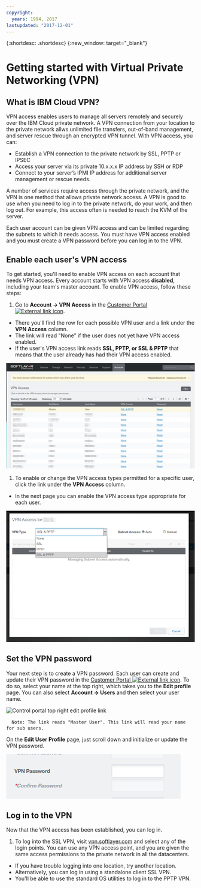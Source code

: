 ```yaml
---
copyright:
  years: 1994, 2017
lastupdated: "2017-12-01"
---
```


{:shortdesc: .shortdesc}
{:new_window: target="_blank"}

# Getting started with Virtual Private Networking (VPN)

## What is IBM Cloud VPN?

VPN access enables users to manage all servers remotely and securely over the IBM Cloud private network. A VPN connection from your location to the private network allws unlimited file transfers, out-of-band management, and server rescue through an encrypted VPN tunnel. With VPN access, you can:

* Establish a VPN connection to the private network by SSL, PPTP or IPSEC
* Access your server via its private 10.x.x.x IP address by SSH or RDP
* Connect to your server’s IPMI IP address for additional server management or rescue needs.

A number of services require access through the private network, and the VPN is one method that allows private network access. A VPN is good to use when you need to log in to the private network, do your work, and then log out. For example, this access often is needed to reach the KVM of the server. 

Each user account can be given VPN access and can be limited regarding the subnets to which it needs access. You must have VPN access enabled and you must create a VPN password before you can log in to the VPN.

## Enable each user's VPN access

To get started, you'll need to enable VPN access on each account that needs VPN access. Every account starts with VPN access **disabled**, including your team's master account. To enable VPN access, follow these steps:

1. Go to **Account -> VPN Access** in the [Customer Portal ![External link icon](../../icons/launch-glyph.svg "External link icon")](https://control.softlayer.com/). 
* There you'll find the row for each possible VPN user and a link under the **VPN Access** column. 
* The link will read "None" if the user does not yet have VPN access enabled. 
* If the user's VPN access link reads **SSL, PPTP, or SSL & PPTP** that means that the user already has had their VPN access enabled.

![Softlayer Portal VPN Access table](images/vpnaccess01.png)

1. To enable or change the VPN access types permitted for a specific user, click the link under the **VPN Access** column. 
* In the next page you can enable the VPN access type appropriate for each user.

![Assign VPN type access to a user](images/vpntype01.png)

## Set the VPN password

Your next step is to create a VPN password. Each user can create and update their VPN password in the [Customer Portal ![External link icon](../../icons/launch-glyph.svg "External link icon")](https://control.softlayer.com/). To do so, select your name at the top right, which takes you to the **Edit profile** page. You can also select **Account -> Users** and then select your user name.

![Control portal top right edit profile link](images/controlportaltoprighteditprofilelink01.png)

      Note: The link reads "Master User". This link will read your name for sub users.

On the **Edit User Profile** page, just scroll down and initialize or update the VPN password.

![ Edit Profile VPN password fields](images/vpnpasswordfields.png)

## Log in to the VPN

Now that the VPN access has been established, you can log in. 

1. To log into the SSL VPN, visit [vpn.softlayer.com](https://vpn.softlayer.com/) and select any of the login points. You can use any VPN access point, and you are given the same access permissions to the private network in all the datacenters. 
* If you have trouble logging into one location, try another location. 
* Alternatively, you can log in using a standalone client SSL VPN. 
* You'll be able to use the standard OS utilities to log in to the PPTP VPN.
